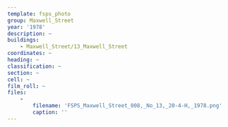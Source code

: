 ```yaml
---
template: fsps_photo
group: Maxwell_Street
year: '1978'
description: ~
buildings:
    - Maxwell_Street/13_Maxwell_Street
coordinates: ~
heading: ~
classification: ~
section: ~
cell: ~
film_roll: ~
files:
    -
        filename: 'FSPS_Maxwell_Street_008,_No_13,_20-4-H,_1978.png'
        caption: ''
---
```

